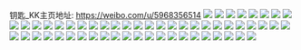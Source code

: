 钥匙_KK主页地址: https://weibo.com/u/5968356514 
![](https://wx4.sinaimg.cn/mw2000/006vUCaKly1h9ifvb8hhqj30u00u0dk4.jpg) 
![](https://wx4.sinaimg.cn/mw2000/006vUCaKly1h9ifvc6f60j30u00u0q9f.jpg) 
![](https://wx4.sinaimg.cn/mw2000/006vUCaKly1h9ifwg1ntcj30qk0qkq5x.jpg) 
![](https://wx4.sinaimg.cn/mw2000/006vUCaKly1h9atb6z68vj30eo0az40i.jpg) 
![](https://wx4.sinaimg.cn/mw2000/006vUCaKly1h8zpmjkl9kj30u014012a.jpg) 
![](https://wx4.sinaimg.cn/mw2000/006vUCaKly1h8zpn3j1h3j30jv0jvdl1.jpg) 
![](https://wx4.sinaimg.cn/mw2000/006vUCaKly1h83xaac2w1j30u01hcqfg.jpg) 
![](https://wx4.sinaimg.cn/mw2000/006vUCaKly1h83jemkxr5j30wi1ycnpe.jpg) 
![](https://wx4.sinaimg.cn/mw2000/006vUCaKly1h83jep942bj30wi1yc7wh.jpg) 
![](https://wx4.sinaimg.cn/mw2000/006vUCaKly1h83jim7rn0j30wi1yc479.jpg) 
![](https://wx4.sinaimg.cn/mw2000/006vUCaKly1h7tfgen5uxj30u00xoqc8.jpg) 
![](https://wx4.sinaimg.cn/mw2000/006vUCaKly1h7iqqwibr6j32c02c01ky.jpg) 
![](https://wx4.sinaimg.cn/mw2000/006vUCaKly1h7iqqzxjh7j32c02c04qs.jpg) 
![](https://wx4.sinaimg.cn/mw2000/006vUCaKly1h7ir1gdxg0j30ln0lmaci.jpg) 
![](https://wx4.sinaimg.cn/mw2000/006vUCaKly1h7b0hu8sspj335s35sx6r.jpg) 
![](https://wx4.sinaimg.cn/mw2000/006vUCaKly1h7b0hvmf0ij30sg1s0gq4.jpg) 
![](https://wx4.sinaimg.cn/mw2000/006vUCaKly1h7b0hwqnfaj30wi1g0tv3.jpg) 
![](https://wx4.sinaimg.cn/mw2000/006vUCaKly1h7b0hyfmqdj33402c04qq.jpg) 
![](https://wx4.sinaimg.cn/mw2000/006vUCaKly1h7b0i0dk4tj33402c07fj.jpg) 
![](https://wx4.sinaimg.cn/mw2000/006vUCaKly1h7b0hr8axnj31p71p7np8.jpg) 
![](https://wx4.sinaimg.cn/mw2000/006vUCaKly1h7b0i5u18dj32c0340npe.jpg) 
![](https://wx4.sinaimg.cn/mw2000/006vUCaKly1h750odwsvwj32c03404qq.jpg) 
![](https://wx4.sinaimg.cn/mw2000/006vUCaKly1h72wyofmrwj30wi1lgtak.jpg) 
![](https://wx4.sinaimg.cn/mw2000/006vUCaKly1h72wyq0fy2j30sj1epack.jpg) 
![](https://wx4.sinaimg.cn/mw2000/006vUCaKly1h72wyqiip8j30u01hc49u.jpg) 
![](https://wx4.sinaimg.cn/mw2000/006vUCaKly1h72x2d1c3dj30u0190100.jpg) 
![](https://wx4.sinaimg.cn/mw2000/006vUCaKly1h72x234wptj30u01sxgmo.jpg) 
![](https://wx4.sinaimg.cn/mw2000/006vUCaKly1h6upm732lqj30tz13zwk8.jpg) 
![](https://wx4.sinaimg.cn/mw2000/006vUCaKly1h6upkvqr1uj318g1n9nff.jpg) 
![](https://wx4.sinaimg.cn/mw2000/006vUCaKly1h6s9h69x5zj30u01hcmyg.jpg) 
![](https://wx4.sinaimg.cn/mw2000/006vUCaKly1h61tzrcpkwj32c03407wj.jpg) 
![](https://wx4.sinaimg.cn/mw2000/006vUCaKly1h5dql0cfxqj30l90sggq9.jpg) 
![](https://wx4.sinaimg.cn/mw2000/006vUCaKly1h5cepx7e0pj30u014044m.jpg) 
![](https://wx4.sinaimg.cn/mw2000/006vUCaKly1h5ceq1suc0j31400u0qac.jpg) 
![](https://wx4.sinaimg.cn/mw2000/006vUCaKly1h5cepy2v2jj31400u0dk6.jpg) 
![](https://wx4.sinaimg.cn/mw2000/006vUCaKly1h5cepyv8llj30u0140n31.jpg) 
![](https://wx4.sinaimg.cn/mw2000/006vUCaKly1h5cepznqmjj30rq1da0yr.jpg) 
![](https://wx4.sinaimg.cn/mw2000/006vUCaKly1h5cepw8m0gj30u01sxadt.jpg) 
![](https://wx4.sinaimg.cn/mw2000/006vUCaKly1h5cer1fex6j30u014dqc0.jpg) 
![](https://wx4.sinaimg.cn/mw2000/006vUCaKly1h5cer1z02bj30cu0cudgu.jpg) 
![](https://wx4.sinaimg.cn/mw2000/006vUCaKly1h5cerly65wj30jx0jxwgw.jpg) 
![](https://wx4.sinaimg.cn/mw2000/006vUCaKly1h50yo4dbbjj30u01hcniq.jpg) 
![](https://wx4.sinaimg.cn/mw2000/006vUCaKly1h50yo6lla6j329k29k4qt.jpg) 
![](https://wx4.sinaimg.cn/mw2000/006vUCaKly1h4o5d2nrctj34002zs4qs.jpg) 
![](https://wx4.sinaimg.cn/mw2000/006vUCaKly1h4o5d7htr7j34002zse84.jpg) 
![](https://wx4.sinaimg.cn/mw2000/006vUCaKly1h4o5dd3iklj34002zskjo.jpg) 
![](https://wx4.sinaimg.cn/mw2000/006vUCaKly1h4o5dh9adhj34002zskjo.jpg) 
![](https://wx4.sinaimg.cn/mw2000/006vUCaKly1h4o5dls9t1j34002zs4qt.jpg) 
![](https://wx4.sinaimg.cn/mw2000/006vUCaKly1h4o5dni4uvj33402c0hdu.jpg) 
![](https://wx4.sinaimg.cn/mw2000/006vUCaKly1h4o5cxogwzj33402c0e82.jpg) 
![](https://wx4.sinaimg.cn/mw2000/006vUCaKly1h4o5dp4n1hj32ds1scnpd.jpg) 
![](https://wx4.sinaimg.cn/mw2000/006vUCaKly1h4o5drn8ekj32c0340npe.jpg) 
![](https://wx4.sinaimg.cn/mw2000/006vUCaKly1h4l9ckzxtqj31401hbazu.jpg) 
![](https://wx4.sinaimg.cn/mw2000/006vUCaKly1h4l9cn5o1rj32c033y7wj.jpg) 
![](https://wx4.sinaimg.cn/mw2000/006vUCaKly1h4l9cov7dij30wi1yckjl.jpg) 

